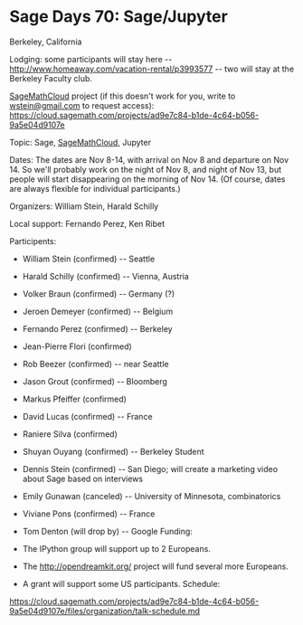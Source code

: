 
# Sage Days 70: Sage/Jupyter 

Berkeley, California 

Lodging: some participants will stay here -- <a href="http://www.homeaway.com/vacation-rental/p3993577">http://www.homeaway.com/vacation-rental/p3993577</a> -- two will stay at the Berkeley Faculty club. 

<a href="/SageMathCloud">SageMathCloud</a> project (if this doesn't work for you, write to <a href="mailto:wstein@gmail.com">wstein@gmail.com</a> to request access): <a href="https://cloud.sagemath.com/projects/ad9e7c84-b1de-4c64-b056-9a5e04d9107e">https://cloud.sagemath.com/projects/ad9e7c84-b1de-4c64-b056-9a5e04d9107e</a> 

Topic: Sage, <a href="/SageMathCloud">SageMathCloud</a>, Jupyter 

Dates: The dates are Nov 8-14, with arrival on Nov 8 and departure on Nov 14.  So we'll probably work on the night of Nov 8, and night of Nov 13, but people will start disappearing on the morning of Nov 14.  (Of course, dates are always flexible for individual participants.) 

Organizers: William Stein, Harald Schilly 

Local support: Fernando Perez, Ken Ribet 

Participents: 

* William Stein (confirmed) -- Seattle 
* Harald Schilly (confirmed) -- Vienna, Austria 
* Volker Braun (confirmed) -- Germany (?) 
* Jeroen Demeyer (confirmed) -- Belgium 
* Fernando Perez (confirmed) -- Berkeley 
* Jean-Pierre Flori (confirmed) 
* Rob Beezer (confirmed) -- near Seattle 
* Jason Grout (confirmed) -- Bloomberg 
* Markus Pfeiffer (confirmed) 
* David Lucas (confirmed) -- France 
* Raniere Silva (confirmed) 
* Shuyan Ouyang (confirmed) -- Berkeley Student 
* Dennis Stein (confirmed) -- San Diego; will create a marketing video about Sage based on interviews 
* Emily Gunawan (canceled) -- University of Minnesota, combinatorics 
* Viviane Pons (confirmed) -- France 
* Tom Denton (will drop by) -- Google 
Funding: 

* The IPython group will support up to 2 Europeans.  
* The <a href="/OpenDreamKit">http://opendreamkit.org/</a> project will fund several more Europeans. 
* A grant will support some US participants. 
Schedule: 

<a href="https://cloud.sagemath.com/projects/ad9e7c84-b1de-4c64-b056-9a5e04d9107e/files/organization/talk-schedule.md">https://cloud.sagemath.com/projects/ad9e7c84-b1de-4c64-b056-9a5e04d9107e/files/organization/talk-schedule.md</a> 
